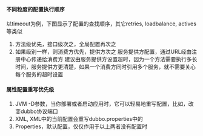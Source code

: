 #### 不同粒度的配置执行顺序
以timeout为例，下图显示了配置的查找顺序，其它retries, loadbalance, actives等类似
1. 方法级优先，接口级次之，全局配置再次之
2. 如果级别一样，则消费方优先，提供方次之
服务提供方配置，通过URL经由注册中心传递给消费方
建议由服务提供方设置超时，因为一个方法需要执行多长时间，服务提供方更清楚，如果一个消费方同时引用多个服务，就不需要关心每个服务的超时设置

#### 属性配置重写优先级
1. JVM -D参数，当你部署或者启动应用时，它可以轻易地重写配置，比如，改变dubbo协议端口
2. XML, XML中的当前配置会重写dubbo.properties中的
3. Properties，默认配置，仅仅作用于以上两者没有配置时
























